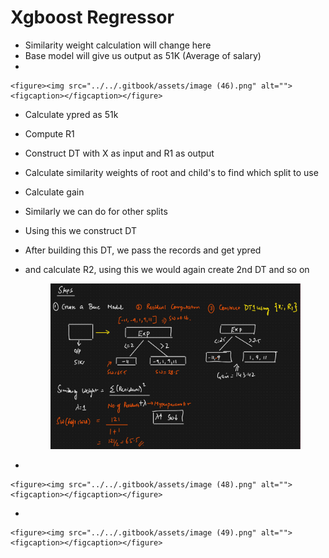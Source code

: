 # Xgboost Regressor

* &#x20;Similarity weight calculation will change here
* Base model will give us output as 51K (Average of salary)
*

    <figure><img src="../../.gitbook/assets/image (46).png" alt=""><figcaption></figcaption></figure>
* Calculate ypred as 51k
* Compute R1
* Construct DT with X as input and R1 as output
* Calculate similarity weights of root and child's to find which split to use
* Calculate gain
* Similarly we can do for other splits
* Using this we construct DT
* After building this DT, we pass the records and get ypred
*   and calculate R2, using this we would again create 2nd DT and so on

    <figure><img src="../../.gitbook/assets/image (47).png" alt=""><figcaption></figcaption></figure>
*

    <figure><img src="../../.gitbook/assets/image (48).png" alt=""><figcaption></figcaption></figure>
*

    <figure><img src="../../.gitbook/assets/image (49).png" alt=""><figcaption></figcaption></figure>
